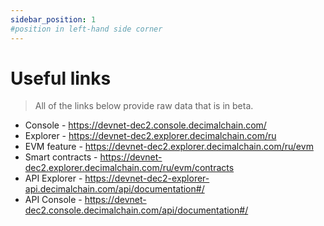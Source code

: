 ```yaml
---
sidebar_position: 1
#position in left-hand side corner
---
```


# Useful links

> All of the links below provide raw data that is in beta.

* Console - https://devnet-dec2.console.decimalchain.com/
* Explorer - https://devnet-dec2.explorer.decimalchain.com/ru
* EVM feature - https://devnet-dec2.explorer.decimalchain.com/ru/evm
* Smart contracts - https://devnet-dec2.explorer.decimalchain.com/ru/evm/contracts
* API Explorer - https://devnet-dec2-explorer-api.decimalchain.com/api/documentation#/
* API Console - https://devnet-dec2.console.decimalchain.com/api/documentation#/
